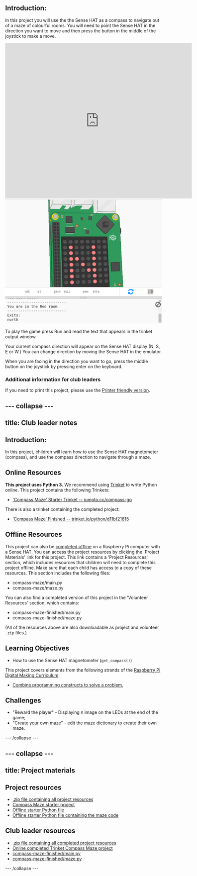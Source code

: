 ## Introduction: 

In this project you will use the the Sense HAT as a compass to navigate out of a maze of colourful rooms. You will need to point the Sense HAT in the direction you want to move and then press the button in the middle of the joystick to make a move.

<div class="trinket">
<iframe src="https://trinket.io/embed/python/0c8cdacd70?outputOnly=true&start=result" width="600" height="500" frameborder="0" marginwidth="0" marginheight="0" allowfullscreen>
</iframe>
<img src="images/compass-final.png">
</div>

To play the game press Run and read the text that appears in the trinket output window.

Your current compass direction will appear on the Sense HAT display (N, S, E or W.) You can change direction by moving the Sense HAT in the emulator.

When you are facing in the direction you want to go, press the middle button on the joystick by pressing enter on the keyboard.


### Additional information for club leaders

If you need to print this project, please use the [Printer friendly version](https://projects.raspberrypi.org/en/projects/compass-maze/print).


--- collapse ---
---
title: Club leader notes
---


## Introduction:
In this project, children will learn how to use the Sense HAT magnetometer (compass), and use the compass direction to navigate through a maze.

## Online Resources

__This project uses Python 3.__ We recommend using [Trinket](https://trinket.io/) to write Python online. This project contains the following Trinkets:

+ ['Compass Maze' Starter Trinket -- jumpto.cc/compass-go](http://jumpto.cc/compass-go)

There is also a trinket containing the completed project:

+ [‘Compass Maze’ Finished -- trinket.io/python/d11bf21615](https://trinket.io/python/d11bf21615)

## Offline Resources
This project can also be [completed offline](https://www.codeclubprojects.org/en-GB/resources/physical-sense-hat/) on a Raspberry Pi computer with a Sense HAT. You can access the project resources by clicking the 'Project Materials' link for this project. This link contains a 'Project Resources' section, which includes resources that children will need to complete this project offline. Make sure that each child has access to a copy of these resources. This section includes the following files:

+ compass-maze/main.py
+ compass-maze/maze.py

You can also find a completed version of this project in the 'Volunteer Resources' section, which contains:

+ compass-maze-finished/main.py
+ compass-maze-finished/maze.py

(All of the resources above are also downloadable as project and volunteer `.zip` files.)

## Learning Objectives
+ How to use the Sense HAT magnetometer (`get_compass()`)

This project covers elements from the following strands of the [Raspberry Pi Digital Making Curriculum](http://rpf.io/curriculum):

+ [Combine programming constructs to solve a problem.](https://www.raspberrypi.org/curriculum/programming/builder)

## Challenges
+  "Reward the player" - Displaying n image on the LEDs at the end of the game;
+ "Create your own maze" - edit the maze dictionary to create their own maze.


--- /collapse ---


--- collapse ---
---
title: Project materials
---

## Project resources
* [.zip file containing all project resources](resources/compass-maze-project-resources.zip)
* [Compass Maze starter project](http://jumpto.cc/compass-go)
* [Offline starter Python file](resources/compass-maze-main.py)
* [Offline starter Python file containing the maze code](resources/compass-maze-maze.py)

## Club leader resources
* [.zip file containing all completed project resources](resources/compass-maze-volunteer-resources.zip)
* [Online completed Trinket Compass Maze project](https://trinket.io/python/0c8cdacd70)
* [compass-maze-finished/main.py](resources/compass-maze-finished-main.py)
* [compass-maze-finished/maze.py](resources/compass-maze-finished-maze.py)

--- /collapse ---
